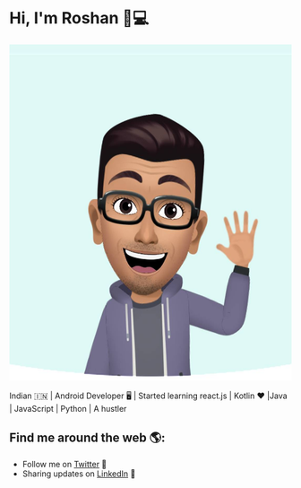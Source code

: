 # Hi, I'm Roshan 👋💻
<img src="https://github.com/Aaarke/Aaarke/blob/master/106175330_2996691820447811_5663645525588647653_o.jpg" alt="banner that says Roshan  -
 software engineer" width="100%" height="600">


Indian 🇮🇳 | Android Developer 🖥️ | Started learning react.js | 
Kotlin ♥️ |Java | JavaScript | Python | A hustler


## Find me around the web 🌎:
- Follow me on <a href="https://twitter.com/codeRoshan">Twitter</a> 🏓
- Sharing updates on <a href="https://www.linkedin.com/in/aaarke/">LinkedIn</a> 💼
